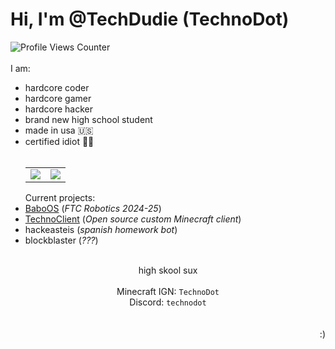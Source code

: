 # Hi, I'm @TechDudie (TechnoDot)
![Profile Views Counter](https://komarev.com/ghpvc/?username=TechDudie&label=Profile+Views&color=green)<br><br>
I am:
- hardcore coder
- hardcore gamer
- hardcore hacker
- brand new high school student
- made in usa 🇺🇸
- certified idiot 🤦‍♂️
<br><br><div align="center"><table style="width:100%;border:none;" cellspacing="0" cellpadding="0" border="0"><tr><td><img src="https://github-readme-stats.vercel.app/api?username=TechDudie&show_icons=true&include_all_commits=true&count_private=true&theme=algolia&cache_seconds=3200"></td><td><img src="https://github-readme-stats.vercel.app/api/top-langs/?username=TechDudie&layout=compact&hide_title=false&langs_count=10&theme=algolia"></td></tr></table></div>
Current projects:
- [BaboOS](https://github.com/TechDudie/BaboOS) (*FTC Robotics 2024-25*)
- [TechnoClient](https://github.com/TechDudie/technoclient) (*Open source custom Minecraft client*)
- hackeasteis (*spanish homework bot*)
- blockblaster (*???*)
<div align="center"><br>high skool sux<br><br>Minecraft IGN: <code>TechnoDot</code><br>Discord: <code>technodot</code></div><br><br><div align="right">:)</div>
